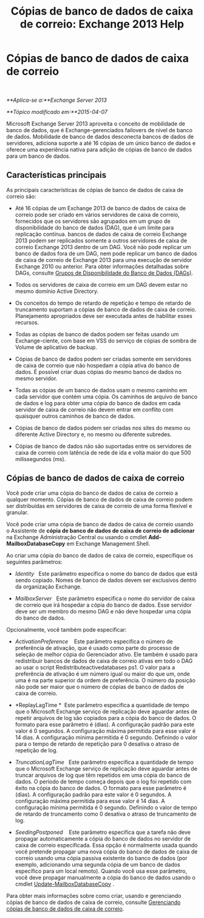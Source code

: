 ﻿---
title: 'Cópias de banco de dados de caixa de correio: Exchange 2013 Help'
TOCTitle: Cópias de banco de dados de caixa de correio
ms:assetid: ce748bca-3e24-493b-b9e6-153157bffd6a
ms:mtpsurl: https://technet.microsoft.com/pt-br/library/Dd979802(v=EXCHG.150)
ms:contentKeyID: 50486684
ms.date: 05/22/2018
mtps_version: v=EXCHG.150
ms.translationtype: MT
---

# Cópias de banco de dados de caixa de correio

 

_**Aplica-se a:**Exchange Server 2013_

_**Tópico modificado em:**2015-04-07_

Microsoft Exchange Server 2013 aproveita o conceito de mobilidade de banco de dados, que é Exchange-gerenciados failovers de nível de banco de dados. Mobilidade de banco de dados desconecta bancos de dados de servidores, adiciona suporte a até 16 cópias de um único banco de dados e oferece uma experiência nativa para adição de cópias de banco de dados para um banco de dados.

## Características principais

As principais características de cópias de banco de dados de caixa de correio são:

  - Até 16 cópias de um Exchange 2013 de banco de dados de caixa de correio pode ser criado em vários servidores de caixa de correio, fornecidos que os servidores são agrupados em um grupo de disponibilidade do banco de dados (DAG), que é um limite para replicação contínua. bancos de dados de caixa de correio Exchange 2013 podem ser replicados somente a outros servidores de caixa de correio Exchange 2013 dentro de um DAG. Você não pode replicar um banco de dados fora de um DAG, nem pode replicar um banco de dados de caixa de correio de Exchange 2013 para uma execução de servidor Exchange 2010 ou anterior. Para obter informações detalhadas sobre DAGs, consulte [Grupos de Disponibilidade do Banco de Dados (DAGs)](database-availability-groups-dags-exchange-2013-help.md).

  - Todos os servidores de caixa de correio em um DAG devem estar no mesmo domínio Active Directory.

  - Os conceitos do tempo de retardo de repetição e tempo de retardo de truncamento suportam a cópias de banco de dados de caixa de correio. Planejamento apropriados deve ser executada antes de habilitar esses recursos.

  - Todas as cópias de banco de dados podem ser feitas usando um Exchange-ciente, com base em VSS do serviço de cópias de sombra de Volume de aplicativo de backup.

  - Cópias de banco de dados podem ser criadas somente em servidores de caixa de correio que não hospedam a cópia ativa do banco de dados. É possível criar duas cópias do mesmo banco de dados no mesmo servidor.

  - Todas as cópias de um banco de dados usam o mesmo caminho em cada servidor que contém uma cópia. Os caminhos de arquivo de banco de dados e log para obter uma cópia do banco de dados em cada servidor de caixa de correio não devem entrar em conflito com quaisquer outros caminhos de banco de dados.

  - Cópias de banco de dados podem ser criadas nos sites do mesmo ou diferente Active Directory e, no mesmo ou diferente subredes.

  - Cópias de banco de dados não são suportadas entre os servidores de caixa de correio com latência de rede de ida e volta maior do que 500 milissegundos (ms).

## Cópias de banco de dados de caixa de correio

Você pode criar uma cópia do banco de dados de caixa de correio a qualquer momento. Cópias de banco de dados de caixa de correio podem ser distribuídas em servidores de caixa de correio de uma forma flexível e granular.

Você pode criar uma cópia de banco de dados de caixa de correio usando o Assistente de **cópia de banco de dados de caixa de correio de adicionar** na Exchange Administração Central ou usando o cmdlet **Add-MailboxDatabaseCopy** em Exchange Management Shell.

Ao criar uma cópia do banco de dados de caixa de correio, especifique os seguintes parâmetros:

  - *Identity*   Este parâmetro especifica o nome do banco de dados que está sendo copiado. Nomes de banco de dados devem ser exclusivos dentro da organização Exchange.

  - *MailboxServer*   Este parâmetro especifica o nome do servidor de caixa de correio que irá hospedar a cópia do banco de dados. Esse servidor deve ser um membro do mesmo DAG e não deve hospedar uma cópia do banco de dados.

Opcionalmente, você também pode especificar:

  - *ActivationPreference*    Este parâmetro especifica o número de preferência de ativação, que é usado como parte do processo de seleção de melhor cópia do Gerenciador ativo. Ele também é usado para redistribuir bancos de dados de caixa de correio ativas em todo o DAG ao usar o script Redistributeactivedatabases ps1. O valor para a preferência de ativação é um número igual ou maior do que um, onde uma é na parte superior da ordem de preferência. O número da posição não pode ser maior que o número de cópias de banco de dados de caixa de correio.

  - *ReplayLagTime *  Este parâmetro especifica a quantidade de tempo que o Microsoft Exchange serviço de replicação deve aguardar antes de repetir arquivos de log são copiados para a cópia do banco de dados. O formato para esse parâmetro é (dias). A configuração padrão para este valor é 0 segundos. A configuração máxima permitida para esse valor é 14 dias. A configuração mínima permitida é 0 segundo. Definindo o valor para o tempo de retardo de repetição para 0 desativa o atraso de repetição de log.

  - *TruncationLagTime*   Este parâmetro especifica a quantidade de tempo que o Microsoft Exchange serviço de replicação deve aguardar antes de truncar arquivos de log que têm repetidos em uma cópia do banco de dados. O período de tempo começa depois que o log foi repetido com êxito na cópia do banco de dados. O formato para esse parâmetro é (dias). A configuração padrão para este valor é 0 segundos. A configuração máxima permitida para esse valor é 14 dias. A configuração mínima permitida é 0 segundo. Definindo o valor de tempo de retardo de truncamento como 0 desativa o atraso de truncamento de log.

  - *SeedingPostponed*    Este parâmetro especifica que a tarefa não deve propagar automaticamente a cópia do banco de dados no servidor de caixa de correio especificada. Essa opção é normalmente usada quando você pretende propagar uma nova cópia do banco de dados de caixa de correio usando uma cópia passiva existente do banco de dados (por exemplo, adicionando uma segunda cópia de um banco de dados específico para um local remoto). Quando você usa esse parâmetro, você deve propagar manualmente a cópia do banco de dados usando o cmdlet [Update-MailboxDatabaseCopy](https://technet.microsoft.com/pt-br/library/dd335201\(v=exchg.150\)) .

Para obter mais informações sobre como criar, usando e gerenciando cópias de banco de dados de caixa de correio, consulte [Gerenciando cópias de banco de dados de caixa de correio](managing-mailbox-database-copies-exchange-2013-help.md).

